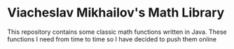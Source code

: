 # Viacheslav Mikhailov's Math Library
This repository contains some classic math functions written in Java. These functions I need from time to time so I have decided to push them online
